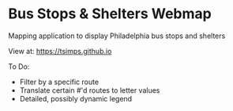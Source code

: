 # Bus Stops & Shelters Webmap

Mapping application to display Philadelphia bus stops and shelters

View at: https://tsimps.github.io

To Do: 
* Filter by a specific route
* Translate certain #'d routes to letter values
* Detailed, possibly dynamic legend

